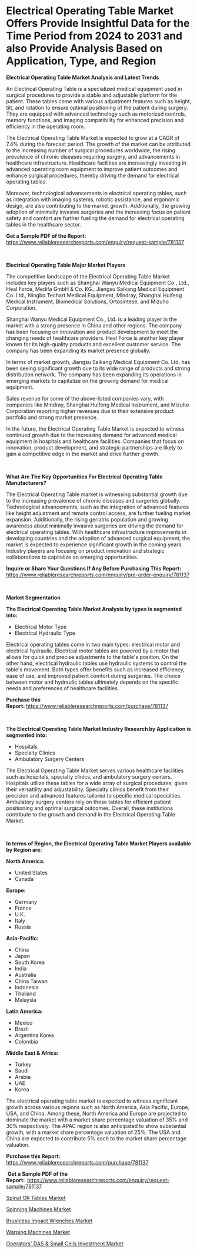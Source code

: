 <p><h1>Electrical Operating Table Market Offers Provide Insightful Data for the Time Period from 2024 to 2031 and also Provide Analysis Based on Application, Type, and Region</h1></p><p><strong>Electrical Operating Table Market Analysis and Latest Trends</strong></p>
<p><p>An Electrical Operating Table is a specialized medical equipment used in surgical procedures to provide a stable and adjustable platform for the patient. These tables come with various adjustment features such as height, tilt, and rotation to ensure optimal positioning of the patient during surgery. They are equipped with advanced technology such as motorized controls, memory functions, and imaging compatibility for enhanced precision and efficiency in the operating room.</p><p>The Electrical Operating Table Market is expected to grow at a CAGR of 7.4% during the forecast period. The growth of the market can be attributed to the increasing number of surgical procedures worldwide, the rising prevalence of chronic diseases requiring surgery, and advancements in healthcare infrastructure. Healthcare facilities are increasingly investing in advanced operating room equipment to improve patient outcomes and enhance surgical procedures, thereby driving the demand for electrical operating tables.</p><p>Moreover, technological advancements in electrical operating tables, such as integration with imaging systems, robotic assistance, and ergonomic design, are also contributing to the market growth. Additionally, the growing adoption of minimally invasive surgeries and the increasing focus on patient safety and comfort are further fueling the demand for electrical operating tables in the healthcare sector.</p></p>
<p><strong>Get a Sample PDF of the Report:&nbsp;</strong> <a href="https://www.reliableresearchreports.com/enquiry/request-sample/781137">https://www.reliableresearchreports.com/enquiry/request-sample/781137</a></p>
<p>&nbsp;</p>
<p><strong>Electrical Operating Table Major Market Players</strong></p>
<p><p>The competitive landscape of the Electrical Operating Table Market includes key players such as Shanghai Wanyu Medical Equipment Co., Ltd., Heal Force, Medifa GmbH & Co. KG., Jiangsu Saikang Medical Equipment Co. Ltd., Ningbo Techart Medical Equipment, Mindray, Shanghai Huifeng Medical Instrument, Biomedical Solutions, Ortosintese, and Mizuho Corporation.</p><p>Shanghai Wanyu Medical Equipment Co., Ltd. is a leading player in the market with a strong presence in China and other regions. The company has been focusing on innovation and product development to meet the changing needs of healthcare providers. Heal Force is another key player known for its high-quality products and excellent customer service. The company has been expanding its market presence globally.</p><p>In terms of market growth, Jiangsu Saikang Medical Equipment Co. Ltd. has been seeing significant growth due to its wide range of products and strong distribution network. The company has been expanding its operations in emerging markets to capitalize on the growing demand for medical equipment.</p><p>Sales revenue for some of the above-listed companies vary, with companies like Mindray, Shanghai Huifeng Medical Instrument, and Mizuho Corporation reporting higher revenues due to their extensive product portfolio and strong market presence.</p><p>In the future, the Electrical Operating Table Market is expected to witness continued growth due to the increasing demand for advanced medical equipment in hospitals and healthcare facilities. Companies that focus on innovation, product development, and strategic partnerships are likely to gain a competitive edge in the market and drive further growth.</p></p>
<p>&nbsp;</p>
<p><strong>What Are The Key Opportunities For Electrical Operating Table Manufacturers?</strong></p>
<p><p>The Electrical Operating Table market is witnessing substantial growth due to the increasing prevalence of chronic diseases and surgeries globally. Technological advancements, such as the integration of advanced features like height adjustment and remote control access, are further fueling market expansion. Additionally, the rising geriatric population and growing awareness about minimally invasive surgeries are driving the demand for electrical operating tables. With healthcare infrastructure improvements in developing countries and the adoption of advanced surgical equipment, the market is expected to experience significant growth in the coming years. Industry players are focusing on product innovation and strategic collaborations to capitalize on emerging opportunities.</p></p>
<p><strong>Inquire or Share Your Questions If Any Before Purchasing This Report:</strong> <a href="https://www.reliableresearchreports.com/enquiry/pre-order-enquiry/781137">https://www.reliableresearchreports.com/enquiry/pre-order-enquiry/781137</a></p>
<p>&nbsp;</p>
<p><strong>Market Segmentation</strong></p>
<p><strong>The Electrical Operating Table Market Analysis by types is segmented into:</strong></p>
<p><ul><li>Electrical Motor Type</li><li>Electrical Hydraulic Type</li></ul></p>
<p><p>Electrical operating tables come in two main types: electrical motor and electrical hydraulic. Electrical motor tables are powered by a motor that allows for quick and precise adjustments to the table's position. On the other hand, electrical hydraulic tables use hydraulic systems to control the table's movement. Both types offer benefits such as increased efficiency, ease of use, and improved patient comfort during surgeries. The choice between motor and hydraulic tables ultimately depends on the specific needs and preferences of healthcare facilities.</p></p>
<p><strong>Purchase this Report:&nbsp;</strong><a href="https://www.reliableresearchreports.com/purchase/781137">https://www.reliableresearchreports.com/purchase/781137</a></p>
<p>&nbsp;</p>
<p><strong>The Electrical Operating Table Market Industry Research by Application is segmented into:</strong></p>
<p><ul><li>Hospitals</li><li>Specialty Clinics</li><li>Ambulatory Surgery Centers</li></ul></p>
<p><p>The Electrical Operating Table Market serves various healthcare facilities such as hospitals, specialty clinics, and ambulatory surgery centers. Hospitals utilize these tables for a wide array of surgical procedures, given their versatility and adjustability. Specialty clinics benefit from their precision and advanced features tailored to specific medical specialties. Ambulatory surgery centers rely on these tables for efficient patient positioning and optimal surgical outcomes. Overall, these institutions contribute to the growth and demand in the Electrical Operating Table Market.</p></p>
<p>&nbsp;</p>
<p><strong>In terms of Region, the Electrical Operating Table Market Players available by Region are:</strong></p>
<p>
    <p> <strong> North America: </strong>
        <ul>
            <li>United States</li>
            <li>Canada</li>
        </ul>
        </p> 
    <p> <strong> Europe: </strong>
        <ul>
            <li>Germany</li>
            <li>France</li>
            <li>U.K.</li>
            <li>Italy</li>
            <li>Russia</li>
        </ul>
        </p> 
    <p> <strong> Asia-Pacific: </strong>
        <ul>
            <li>China</li>
            <li>Japan</li>
            <li>South Korea</li>
            <li>India</li>
            <li>Australia</li>
            <li>China Taiwan</li>
            <li>Indonesia</li>
            <li>Thailand</li>
            <li>Malaysia</li>
        </ul>
        </p> 
    <p> <strong> Latin America: </strong>
        <ul>
            <li>Mexico</li>
            <li>Brazil</li>
            <li>Argentina Korea</li>
            <li>Colombia</li>
        </ul>
        </p> 
    <p> <strong> Middle East & Africa: </strong>
        <ul>
            <li>Turkey</li>
            <li>Saudi</li>
            <li>Arabia</li>
            <li>UAE</li>
            <li>Korea</li>
        </ul>
    </p>
    </p>
<p><p>The electrical operating table market is expected to witness significant growth across various regions such as North America, Asia Pacific, Europe, USA, and China. Among these, North America and Europe are projected to dominate the market with a market share percentage valuation of 35% and 30% respectively. The APAC region is also anticipated to show substantial growth, with a market share percentage valuation of 25%. The USA and China are expected to contribute 5% each to the market share percentage valuation.</p></p>
<p><strong>Purchase this Report: </strong><a href="https://www.reliableresearchreports.com/purchase/781137">https://www.reliableresearchreports.com/purchase/781137</a></p>
<p>&nbsp;<strong>Get a Sample PDF of the Report:&nbsp;&nbsp;</strong><a href="https://www.reliableresearchreports.com/enquiry/request-sample/781137">https://www.reliableresearchreports.com/enquiry/request-sample/781137</a></p>
<p><strong></strong></p>
<p><p><a href="https://github.com/angelajermaine/Market-Research-Report-List-2/blob/main/spinal-or-tables-market.md">Spinal OR Tables Market</a></p><p><a href="https://medium.com/@emilyarnold76/spinning-machines-market-analysis-and-sze-forecasted-for-period-from-2024-to-2031-092cd9b3ffe3">Spinning Machines Market</a></p><p><a href="https://medium.com/@dorisstephens14/brushless-impact-wrenches-market-analysis-and-sze-forecasted-for-period-from-2024-to-2031-aa5eade225d4">Brushless Impact Wrenches Market</a></p><p><a href="https://medium.com/@emilyarnold76/analyzing-warping-machines-market-global-industry-perspective-and-forecast-2024-to-2031-a4b7bdb6531f">Warping Machines Market</a></p><p><a href="https://github.com/provorikovar/Market-Research-Report-List-3/blob/main/operators-das-small-cells-investment-market.md">Operators' DAS & Small Cells Investment Market</a></p></p>